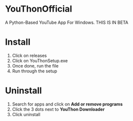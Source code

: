 # YouThonOfficial
A Python-Based YouTube App For Windows. THIS IS IN BETA

# Install
1. Click on releases
2. Click on YouThonSetup.exe
3. Once done, run the file
4. Run through the setup

# Uninstall
1. Search for apps and click on **Add or remove programs**
2. Click the 3 dots next to **YouThon Downloader**
3. Click uninstall
